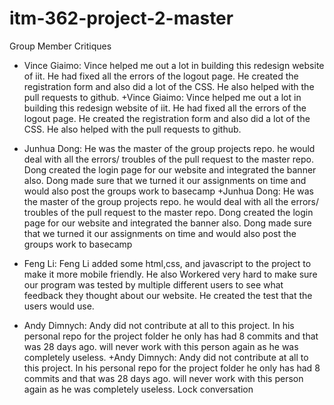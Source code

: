 # itm-362-project-2-master


Group Member Critiques
  
 -	Vince Giaimo: Vince helped me out a lot in building this redesign website of iit. He had fixed all the errors of the logout page. He created the registration form and also did a lot of the CSS. He also helped with the pull requests to github.
 +Vince Giaimo: Vince helped me out a lot in building this redesign website of iit. He had fixed all the errors of the logout page. He created the registration form and also did a lot of the CSS. He also helped with the pull requests to github.
  
 -	Junhua Dong: He was the master of the group projects repo. he would deal with all the errors/ troubles of the pull request to the master repo. Dong created the login page for our website and integrated the banner also. Dong made sure that we turned it our assignments on time and would also post the groups work to basecamp
 +Junhua Dong: He was the master of the group projects repo. he would deal with all the errors/ troubles of the pull request to the master repo. Dong created the login page for our website and integrated the banner also. Dong made sure that we turned it our assignments on time and would also post the groups work to basecamp
  
 -	 Feng Li: Feng Li added some html,css, and javascript to the project to make it more mobile friendly. He also Workered very hard to make sure our program was tested by multiple different users to see what feedback they thought about our website. He created the test that the users would use.
  
 -	 Andy Dimnych: Andy did not contribute at all to this project. In his personal repo for the project folder he only has had 8 commits and that was 28 days ago. will never work with this person again as he was completely useless.
 +Andy Dimnych: Andy did not contribute at all to this project. In his personal repo for the project folder he only has had 8 commits and that was 28 days ago. will never work with this person again as he was completely useless.
 Lock conversation